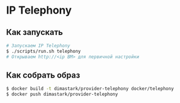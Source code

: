 # IP Telephony

## Как запускать
```sh
# Запускаем IP Telephony
$ ./scripts/run.sh telephony
# Открываем http://<ip ВМ> для первичной настройки
```

## Как собрать образ
```sh
$ docker build -t dimastark/provider-telephony docker/telephony
$ docker push dimastark/provider-telephony
```
